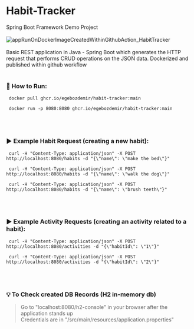 # Habit-Tracker
Spring Boot Framework Demo Project
<br><br>
![appRunOnDockerImageCreatedWithinGithubAction_HabitTracker](https://github.com/egebozdemir/Habit-Tracker/assets/56095796/e0e163e6-eea7-4abe-accd-088543119613)
<br><br>
Basic REST application in Java - Spring Boot which generates the HTTP request that performs CRUD operations on the JSON data. Dockerized and published within github workflow
<br><br>
### :running: How to Run: <br>
```console
 docker pull ghcr.io/egebozdemir/habit-tracker:main
```
```console
 docker run -p 8080:8080 ghcr.io/egebozdemir/habit-tracker:main
```
<br><br>
### :arrow_forward: Example Habit Request (creating a new habit):<br>
```console
 curl -H "Content-Type: application/json" -X POST http://localhost:8080/habits -d "{\"name\": \"make the bed\"}"
```
```console
 curl -H "Content-Type: application/json" -X POST http://localhost:8080/habits -d "{\"name\": \"walk the dog\"}"
```
```console
 curl -H "Content-Type: application/json" -X POST http://localhost:8080/habits -d "{\"name\": \"brush teeth\"}"
```
<br><br>
### :arrow_forward: Example Activity Requests (creating an activity related to a habit):<br>
```console
 curl -H "Content-Type: application/json" -X POST http://localhost:8080/activities -d "{\"habitId\": \"1\"}"
```
```console
 curl -H "Content-Type: application/json" -X POST http://localhost:8080/activities -d "{\"habitId\": \"2\"}"
```
<br><br>
### :bulb: To Check created DB Records (H2 in-memory db)<br>
> Go to "localhost:8080/h2-console" in your browser after the application stands up<br>
> Credentials are in "/src/main/resources/application.properties"<br>

